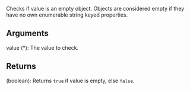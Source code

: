 Checks if value is an empty object. Objects are considered empty if they have no own enumerable string keyed properties.


## Arguments
value (*): The value to check.


## Returns
(boolean): Returns `true` if value is empty, else `false`.
